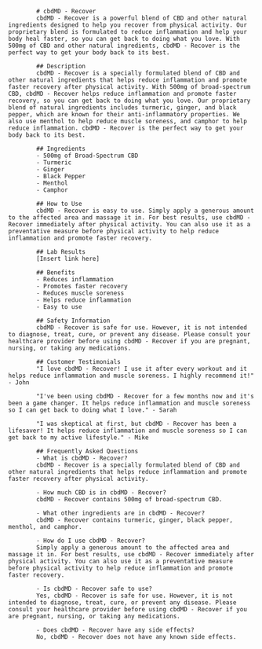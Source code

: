 
            # cbdMD - Recover
            cbdMD - Recover is a powerful blend of CBD and other natural ingredients designed to help you recover from physical activity. Our proprietary blend is formulated to reduce inflammation and help your body heal faster, so you can get back to doing what you love. With 500mg of CBD and other natural ingredients, cbdMD - Recover is the perfect way to get your body back to its best.
            
            ## Description
            cbdMD - Recover is a specially formulated blend of CBD and other natural ingredients that helps reduce inflammation and promote faster recovery after physical activity. With 500mg of broad-spectrum CBD, cbdMD - Recover helps reduce inflammation and promote faster recovery, so you can get back to doing what you love. Our proprietary blend of natural ingredients includes turmeric, ginger, and black pepper, which are known for their anti-inflammatory properties. We also use menthol to help reduce muscle soreness, and camphor to help reduce inflammation. cbdMD - Recover is the perfect way to get your body back to its best.
            
            ## Ingredients
            - 500mg of Broad-Spectrum CBD
            - Turmeric
            - Ginger
            - Black Pepper
            - Menthol
            - Camphor
            
            ## How to Use
            cbdMD - Recover is easy to use. Simply apply a generous amount to the affected area and massage it in. For best results, use cbdMD - Recover immediately after physical activity. You can also use it as a preventative measure before physical activity to help reduce inflammation and promote faster recovery.
            
            ## Lab Results
            [Insert link here]
            
            ## Benefits
            - Reduces inflammation
            - Promotes faster recovery
            - Reduces muscle soreness
            - Helps reduce inflammation
            - Easy to use
            
            ## Safety Information
            cbdMD - Recover is safe for use. However, it is not intended to diagnose, treat, cure, or prevent any disease. Please consult your healthcare provider before using cbdMD - Recover if you are pregnant, nursing, or taking any medications.
            
            ## Customer Testimonials
            "I love cbdMD - Recover! I use it after every workout and it helps reduce inflammation and muscle soreness. I highly recommend it!" - John
            
            "I've been using cbdMD - Recover for a few months now and it's been a game changer. It helps reduce inflammation and muscle soreness so I can get back to doing what I love." - Sarah
            
            "I was skeptical at first, but cbdMD - Recover has been a lifesaver! It helps reduce inflammation and muscle soreness so I can get back to my active lifestyle." - Mike
            
            ## Frequently Asked Questions
            - What is cbdMD - Recover?
            cbdMD - Recover is a specially formulated blend of CBD and other natural ingredients that helps reduce inflammation and promote faster recovery after physical activity.
            
            - How much CBD is in cbdMD - Recover?
            cbdMD - Recover contains 500mg of broad-spectrum CBD.
            
            - What other ingredients are in cbdMD - Recover?
            cbdMD - Recover contains turmeric, ginger, black pepper, menthol, and camphor.
            
            - How do I use cbdMD - Recover?
            Simply apply a generous amount to the affected area and massage it in. For best results, use cbdMD - Recover immediately after physical activity. You can also use it as a preventative measure before physical activity to help reduce inflammation and promote faster recovery.
            
            - Is cbdMD - Recover safe to use?
            Yes, cbdMD - Recover is safe for use. However, it is not intended to diagnose, treat, cure, or prevent any disease. Please consult your healthcare provider before using cbdMD - Recover if you are pregnant, nursing, or taking any medications.
            
            - Does cbdMD - Recover have any side effects?
            No, cbdMD - Recover does not have any known side effects.
